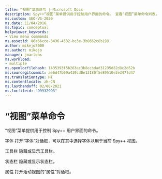 ```yaml
---
title: “视图”菜单命令 | Microsoft Docs
description: Spy++“视图”菜单提供用于控制用户界面的命令。 查看“视图”菜单命令列表，其中包含每个命令的简短说明。
ms.custom: SEO-VS-2020
ms.date: 11/04/2016
ms.topic: conceptual
helpviewer_keywords:
- View menu commands
ms.assetid: 86a66cce-3436-4532-bc3e-3b0662c8b198
author: mikejo5000
ms.author: mikejo
manager: jmartens
ms.workload:
- multiple
ms.openlocfilehash: 1435393f5b263ac3b8ecbdad31295d82d8c2d62b
ms.sourcegitcommit: ae6d47b09a439cd0e13180f5e89510e3e347fd47
ms.translationtype: HT
ms.contentlocale: zh-CN
ms.lasthandoff: 02/08/2021
ms.locfileid: "99932993"
---
```

# <a name="view-menu-commands"></a>“视图”菜单命令
“视图”菜单提供用于控制 Spy++ 用户界面的命令。

 字体 打开“字体”对话框，可以在其中选择字体以用于当前 Spy++ 视图。

 工具栏 隐藏或显示工具栏。

 状态栏 隐藏或显示状态栏。

 属性 打开活动视图的“属性”对话框。